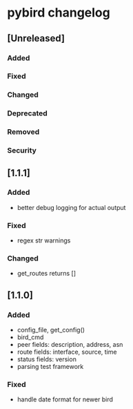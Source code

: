 
# pybird changelog

## [Unreleased]
### Added
### Fixed
### Changed
### Deprecated
### Removed
### Security


## [1.1.1]
### Added
- better debug logging for actual output

### Fixed
- regex str warnings

### Changed
- get_routes returns []


## [1.1.0]
### Added
- config_file, get_config()
- bird_cmd
- peer fields: description, address, asn
- route fields: interface, source, time
- status fields: version
- parsing test framework

### Fixed
- handle date format for newer bird
